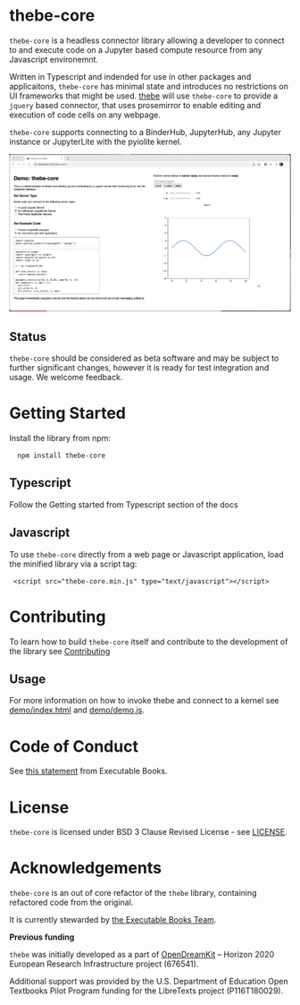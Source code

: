 # thebe-core

`thebe-core` is a headless connector library allowing a developer to connect to and execute code on a Jupyter based compute resource from any Javascript environemnt.

Written in Typescript and indended for use in other packages and applicaitons, `thebe-core` has minimal state and introduces no restrictions on UI frameworks that might be used. [thebe](https://github.com/executablebooks/thebe) will use `thebe-core` to provide a `jquery` based connector, that uses prosemirror to enable editing and execution of code cells on any webpage.

`thebe-core` supports connecting to a BinderHub, JupyterHub, any Jupyter instance or JupyterLite with the pyiolite kernel.

![thebe-core with ipywidgets](thebe-lite-widgets.gif)

## Status

`thebe-core` should be considered as beta software and may be subject to further significant changes, however it is ready for test integration and usage. We welcome feedback.

# Getting Started

Install the library from npm:

```
  npm install thebe-core
```

## Typescript

Follow the Getting started from Typescript section of the docs

## Javascript

To use `thebe-core` directly from a web page or Javascript application, load the minified library via a script tag:

```
 <script src="thebe-core.min.js" type="text/javascript"></script>
```

# Contributing

To learn how to build `thebe-core` itself and contribute to the development of the library see [Contributing](contributing.md)

## Usage

For more information on how to invoke thebe and connect to a kernel see [demo/index.html](./demo/index.html) and [demo/demo.js](./demo/demo.js).

# Code of Conduct

See [this statement](https://github.com/executablebooks/meta/tree/master/docs/code-of-conduct.md) from Executable Books.

# License

`thebe-core` is licensed under BSD 3 Clause Revised License - see [LICENSE](./LICENSE).

# Acknowledgements

`thebe-core` is an out of core refactor of the `thebe` library, containing refactored code from the original.

It is currently stewarded by [the Executable Books Team](https://executablebooks.org/en/latest/team.html).

**Previous funding**

`thebe` was initially developed as a part of [OpenDreamKit](https://opendreamkit.org/) – Horizon 2020 European Research Infrastructure project (676541).

Additional support was provided by the U.S. Department of Education Open Textbooks Pilot Program funding for the LibreTexts project (P116T180029).
